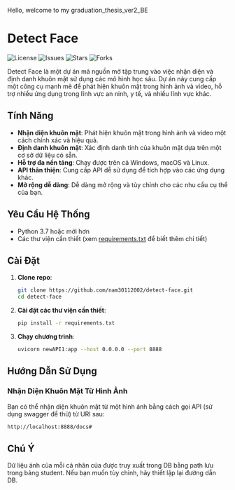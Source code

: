 Hello, welcome to my graduation_thesis_ver2_BE
# Detect Face

![License](https://img.shields.io/github/license/nam30112002/Graduation_thesis_ver2_BE) ![Issues](https://img.shields.io/github/issues/nam30112002/Graduation_thesis_ver2_BE) ![Stars](https://img.shields.io/github/stars/nam30112002/Graduation_thesis_ver2_BE) ![Forks](https://img.shields.io/github/forks/nam30112002/Graduation_thesis_ver2_BE)

Detect Face là một dự án mã nguồn mở tập trung vào việc nhận diện và định danh khuôn mặt sử dụng các mô hình học sâu. Dự án này cung cấp một công cụ mạnh mẽ để phát hiện khuôn mặt trong hình ảnh và video, hỗ trợ nhiều ứng dụng trong lĩnh vực an ninh, y tế, và nhiều lĩnh vực khác.

## Tính Năng

- **Nhận diện khuôn mặt**: Phát hiện khuôn mặt trong hình ảnh và video một cách chính xác và hiệu quả.
- **Định danh khuôn mặt**: Xác định danh tính của khuôn mặt dựa trên một cơ sở dữ liệu có sẵn.
- **Hỗ trợ đa nền tảng**: Chạy được trên cả Windows, macOS và Linux.
- **API thân thiện**: Cung cấp API dễ sử dụng để tích hợp vào các ứng dụng khác.
- **Mở rộng dễ dàng**: Dễ dàng mở rộng và tùy chỉnh cho các nhu cầu cụ thể của bạn.

## Yêu Cầu Hệ Thống

- Python 3.7 hoặc mới hơn
- Các thư viện cần thiết (xem [requirements.txt](requirements.txt) để biết thêm chi tiết)

## Cài Đặt

1. **Clone repo**:
    ```bash
    git clone https://github.com/nam30112002/detect-face.git
    cd detect-face
    ```

2. **Cài đặt các thư viện cần thiết**:
    ```bash
    pip install -r requirements.txt
    ```

3. **Chạy chương trình**:
    ```bash
    uvicorn newAPI1:app --host 0.0.0.0 --port 8888
    ```

## Hướng Dẫn Sử Dụng

### Nhận Diện Khuôn Mặt Từ Hình Ảnh

Bạn có thể nhận diện khuôn mặt từ một hình ảnh bằng cách gọi API (sử dụng swagger để thử) từ URI sau:

```bash
http://localhost:8888/docs#
```
## Chú Ý
Dữ liệu ảnh của mỗi cá nhân của được truy xuất trong DB bằng path lưu trong bảng student. Nếu bạn muốn tùy chỉnh, hãy thiết lập lại đường dẫn DB.
